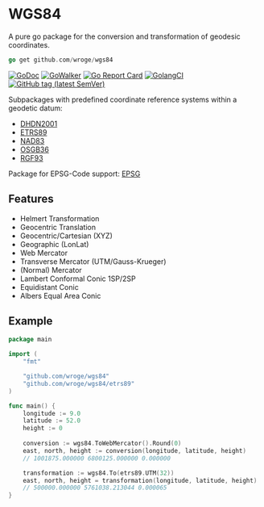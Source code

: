 # WGS84

A pure go package for the conversion and transformation of geodesic coordinates.

```go
go get github.com/wroge/wgs84
```

[![GoDoc](http://img.shields.io/badge/godoc-reference-5272B4.svg?style=flat-square)](https://godoc.org/github.com/wroge/wgs84)
[![GoWalker](https://img.shields.io/badge/Go_Walker-Doc-blue.svg?style=flat-square)](https://gowalker.org/github.com/wroge/wgs84)
[![Go Report Card](https://goreportcard.com/badge/github.com/wroge/wgs84?style=flat-square)](https://goreportcard.com/report/github.com/wroge/wgs84)
[![GolangCI](https://golangci.com/badges/github.com/wroge/wgs84.svg)](https://golangci.com/r/github.com/wroge/wgs84)
[![GitHub tag (latest SemVer)](https://img.shields.io/github/tag/wroge/wgs84.svg?style=social)](https://github.com/wroge/wgs84/tags)

Subpackages with predefined coordinate reference systems within a geodetic datum:

- [DHDN2001](https://github.com/wroge/wgs84/tree/master/dhdn2001)
- [ETRS89](https://github.com/wroge/wgs84/tree/master/etrs89)
- [NAD83](https://github.com/wroge/wgs84/tree/master/nad83)
- [OSGB36](https://github.com/wroge/wgs84/tree/master/osgb36)
- [RGF93](https://github.com/wroge/wgs84/tree/master/rgf93)

Package for EPSG-Code support: [EPSG](https://github.com/wroge/wgs84/tree/master/epsg)

## Features

- Helmert Transformation
- Geocentric Translation
- Geocentric/Cartesian (XYZ)
- Geographic (LonLat)
- Web Mercator
- Transverse Mercator (UTM/Gauss-Krueger)
- (Normal) Mercator
- Lambert Conformal Conic 1SP/2SP
- Equidistant Conic
- Albers Equal Area Conic

## Example

```go
package main

import (
	"fmt"

	"github.com/wroge/wgs84"
	"github.com/wroge/wgs84/etrs89"
)

func main() {
	longitude := 9.0
	latitude := 52.0
	height := 0
	
	conversion := wgs84.ToWebMercator().Round(0)
	east, north, height := conversion(longitude, latitude, height)
	// 1001875.000000 6800125.000000 0.000000

	transformation := wgs84.To(etrs89.UTM(32))
	east, north, height = transformation(longitude, latitude, height)
	// 500000.000000 5761038.213044 0.000065
}
```
